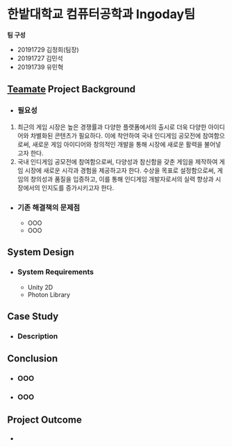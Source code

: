 # 한밭대학교 컴퓨터공학과 Ingoday팀

**팀 구성**
- 20191729 김정희(팀장) 
- 20191727 김민석
- 20191739 유민혁

## <u>Teamate</u> Project Background
- ### 필요성
 1) 최근의 게임 시장은 높은 경쟁률과 다양한 플랫폼에서의 출시로 더욱 다양한 아이디어와 차별화된 콘텐츠가 필요하다. 이에 착안하여 국내 인디게임 공모전에 참여함으로써, 새로운 게임 아이디어와 창의적인 개발을 통해 시장에 새로운 활력을 불어넣고자 한다.
2) 국내 인디게임 공모전에 참여함으로써, 다양성과 참신함을 갖춘 게임을 제작하여 게임 시장에 새로운 시각과 경험을 제공하고자 한다. 수상을 목표로 설정함으로써, 게임의 창의성과 품질을 입증하고, 이를 통해 인디게임 개발자로서의 실력 향상과 시장에서의 인지도를 증가시키고자 한다.
- ### 기존 해결책의 문제점
  - OOO
  - OOO
  
## System Design
  - ### System Requirements
    - Unity 2D
    - Photon Library
    
## Case Study
  - ### Description
  
  
## Conclusion
  - ### OOO
  - ### OOO
  
## Project Outcome
- ### 
